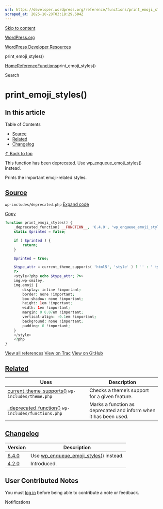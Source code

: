 ```yaml
---
url: https://developer.wordpress.org/reference/functions/print_emoji_styles
scraped_at: 2025-10-20T03:18:29.504Z
---
```


[Skip to content](https://developer.wordpress.org/reference/functions/print_emoji_styles/#wp--skip-link--target)

[WordPress.org](https://wordpress.org/)

[WordPress Developer Resources](https://developer.wordpress.org/)

print\_emoji\_styles()


[Home](https://developer.wordpress.org/)[Reference](https://developer.wordpress.org/reference/)[Functions](https://developer.wordpress.org/reference/functions/)print\_emoji\_styles()

Search

# print\_emoji\_styles()

## In this article

Table of Contents

- [Source](https://developer.wordpress.org/reference/functions/print_emoji_styles/#source)
- [Related](https://developer.wordpress.org/reference/functions/print_emoji_styles/#related)
- [Changelog](https://developer.wordpress.org/reference/functions/print_emoji_styles/#changelog)

[↑ Back to top](https://developer.wordpress.org/reference/functions/print_emoji_styles/#wp--skip-link--target)

This function has been deprecated. Use wp\_enqueue\_emoji\_styles() instead.

Prints the important emoji-related styles.

## [Source](https://developer.wordpress.org/reference/functions/print_emoji_styles/\#source)

`wp-includes/deprecated.php`
[Expand code](https://developer.wordpress.org/reference/functions/print_emoji_styles/#)

[Copy](https://developer.wordpress.org/reference/functions/print_emoji_styles/#)

```php
function print_emoji_styles() {
	_deprecated_function( __FUNCTION__, '6.4.0', 'wp_enqueue_emoji_styles' );
	static $printed = false;

	if ( $printed ) {
		return;
	}

	$printed = true;

	$type_attr = current_theme_supports( 'html5', 'style' ) ? '' : ' type="text/css"';
	?>
	<style<?php echo $type_attr; ?>>
	img.wp-smiley,
	img.emoji {
		display: inline !important;
		border: none !important;
		box-shadow: none !important;
		height: 1em !important;
		width: 1em !important;
		margin: 0 0.07em !important;
		vertical-align: -0.1em !important;
		background: none !important;
		padding: 0 !important;
	}
	</style>
	<?php
}

```

[View all references](https://developer.wordpress.org/reference/files/wp-includes/deprecated.php/) [View on Trac](https://core.trac.wordpress.org/browser/tags/6.8.3/src/wp-includes/deprecated.php#L5915) [View on GitHub](https://github.com/WordPress/wordpress-develop/blob/6.8.3/src/wp-includes/deprecated.php#L5915-L5942)

## [Related](https://developer.wordpress.org/reference/functions/print_emoji_styles/\#related)

| Uses | Description |
| --- | --- |
| [current\_theme\_supports()](https://developer.wordpress.org/reference/functions/current_theme_supports/) `wp-includes/theme.php` | Checks a theme’s support for a given feature. |
| [\_deprecated\_function()](https://developer.wordpress.org/reference/functions/_deprecated_function/) `wp-includes/functions.php` | Marks a function as deprecated and inform when it has been used. |

## [Changelog](https://developer.wordpress.org/reference/functions/print_emoji_styles/\#changelog)

| Version | Description |
| --- | --- |
| [6.4.0](https://developer.wordpress.org/reference/since/6.4.0/) | Use [wp\_enqueue\_emoji\_styles()](https://developer.wordpress.org/reference/functions/wp_enqueue_emoji_styles/) instead. |
| [4.2.0](https://developer.wordpress.org/reference/since/4.2.0/) | Introduced. |

## User Contributed Notes

You must [log in](https://login.wordpress.org/?redirect_to=https%3A%2F%2Fdeveloper.wordpress.org%2Freference%2Ffunctions%2Fprint_emoji_styles%2F) before being able to contribute a note or feedback.

Notifications